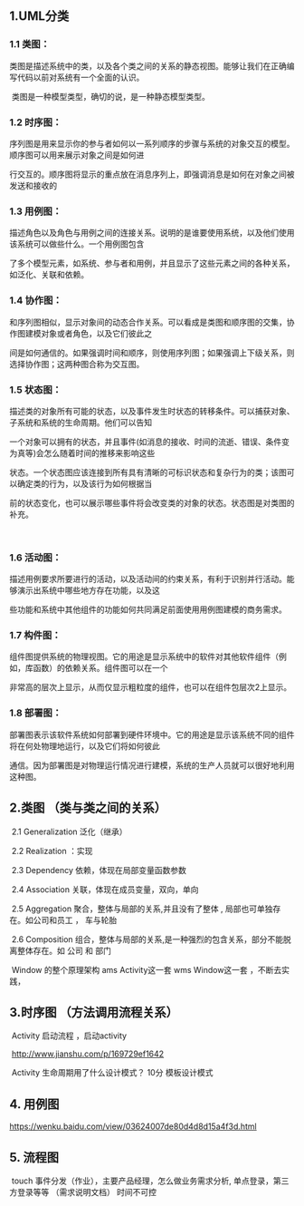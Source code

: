 ## 1.UML分类

### 1.1 类图：

​        类图是描述系统中的类，以及各个类之间的关系的静态视图。能够让我们在正确编写代码以前对系统有一个全面的认识。

​        类图是一种模型类型，确切的说，是一种静态模型类型。

### 1.2 时序图：

​        序列图是用来显示你的参与者如何以一系列顺序的步骤与系统的对象交互的模型。顺序图可以用来展示对象之间是如何进

​        行交互的。顺序图将显示的重点放在消息序列上，即强调消息是如何在对象之间被发送和接收的

### 1.3 用例图：

​        描述角色以及角色与用例之间的连接关系。说明的是谁要使用系统，以及他们使用该系统可以做些什么。一个用例图包含

​        了多个模型元素，如系统、参与者和用例，并且显示了这些元素之间的各种关系，如泛化、关联和依赖。

### 1.4 协作图：

​        和序列图相似，显示对象间的动态合作关系。可以看成是类图和顺序图的交集，协作图建模对象或者角色，以及它们彼此之

​        间是如何通信的。如果强调时间和顺序，则使用序列图；如果强调上下级关系，则选择协作图；这两种图合称为交互图。

### 1.5 状态图：

​        描述类的对象所有可能的状态，以及事件发生时状态的转移条件。可以捕获对象、子系统和系统的生命周期。他们可以告知

​        一个对象可以拥有的状态，并且事件(如消息的接收、时间的流逝、错误、条件变为真等)会怎么随着时间的推移来影响这些

​        状态。一个状态图应该连接到所有具有清晰的可标识状态和复杂行为的类；该图可以确定类的行为，以及该行为如何根据当

​        前的状态变化，也可以展示哪些事件将会改变类的对象的状态。状态图是对类图的补充。   

​         

### 1.6 活动图：

​        描述用例要求所要进行的活动，以及活动间的约束关系，有利于识别并行活动。能够演示出系统中哪些地方存在功能，以及这

​        些功能和系统中其他组件的功能如何共同满足前面使用用例图建模的商务需求。

### 1.7 构件图：

​        组件图提供系统的物理视图。它的用途是显示系统中的软件对其他软件组件（例如，库函数）的依赖关系。组件图可以在一个

​        非常高的层次上显示，从而仅显示粗粒度的组件，也可以在组件包层次2上显示。

### 1.8 部署图：

​        部署图表示该软件系统如何部署到硬件环境中。它的用途是显示该系统不同的组件将在何处物理地运行，以及它们将如何彼此

​        通信。因为部署图是对物理运行情况进行建模，系统的生产人员就可以很好地利用这种图。

## 2.类图 （类与类之间的关系）

​    2.1 Generalization 泛化（继承）

​    2.2 Realization ：实现

​    2.3 Dependency 依赖，体现在局部变量函数参数

​    2.4 Association 关联，体现在成员变量，双向，单向 

​    2.5 Aggregation 聚合，整体与局部的关系,并且没有了整体 , 局部也可单独存在。如公司和员工 ， 车与轮胎 

​    2.6 Composition 组合，整体与局部的关系,是一种强烈的包含关系，部分不能脱离整体存在。如 公司 和 部门  

​    Window 的整个原理架构  ams Activity这一套   wms  Window这一套  ，不断去实践，

## 3.时序图  （方法调用流程关系）

​    Activity 启动流程 ，启动activity  

​    http://www.jianshu.com/p/169729ef1642

​    Activity 生命周期用了什么设计模式？ 10分  模板设计模式  

## 4. 用例图

https://wenku.baidu.com/view/03624007de80d4d8d15a4f3d.html

## 5. 流程图

​    touch 事件分发（作业），主要产品经理，怎么做业务需求分析, 单点登录，第三方登录等等 （需求说明文档） 时间不可控  